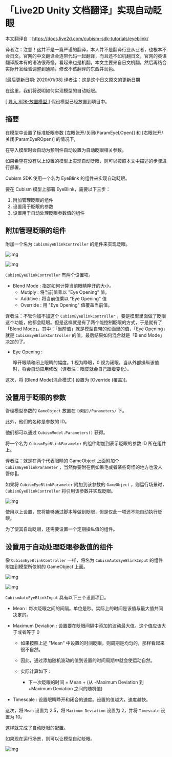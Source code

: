 # 「Live2D Unity 文档翻译」实现自动眨眼

本文翻译自：https://docs.live2d.com/cubism-sdk-tutorials/eyeblink/

译者注：注意！这并不是一篇严谨的翻译，本人并不是翻译行业从业者，也根本不会日文。官网的中文翻译会连带代码一起翻译，而且还不如机翻日文，官网的英语翻译版本有的语法很奇怪，看起来也是机翻。本文主要来自日文机翻，然后再结合实际开发经验调整到通顺，修改不该翻译的东西并润色。

[最后更新日期: 2020/01/08] 译者注：这是这个日文原文的更新日期





在这里，我们将说明如何实现模型的自动眨眼。

[ [导入 SDK-放置模型 ](https://docs.live2d.com/cubism-sdk-tutorials/getting-started/)] 假设模型已经放置到项目中。

## 摘要

在模型中设置了标准眨眼参数 [左眼张开/关闭(ParamEyeLOpen)] 和 [右眼张开/关闭(ParamEyeROpen)] 的情况下,

在导入模型时会自动为预制件自动设置为自动眨眼相关参数。



如果希望在没有以上设置的模型上实现自动眨眼，则可以按照本文中描述的步骤进行部署。

Cubism SDK 使用一个名为 EyeBlink 的组件来实现自动眨眼。

要在 Cubism 模型上部署 EyeBlink，需要以下三步：

1. 附加管理眨眼的组件
2. 设置用于眨眼的参数
3. 设置用于自动处理眨眼参数值的组件

## 附加管理眨眼的组件

附加一个名为 `CubismEyeBlinkController` 的组件来实现眨眼。

![img](https://docs.live2d.com/wp-content/uploads/2017/08/eyeblink01.png)

![img](https://docs.live2d.com/wp-content/uploads/2017/08/eyeblink02.png)

`CubismEyeBlinkController` 有两个设置项。	

- Blend Mode : 指定如何计算当前眼睛睁开的大小。
  - Mutiply : 将当前值乘以 "Eye Opening" 值。
  - Additive : 将当前值乘以 "Eye Opening" 值
  - Override : 用 "Eye Opening" 值覆盖当前值。

译者注：不管你加不加这个 `CubismEyeBlinkController`  ，要是模型里面做了眨眼这个功能，他都会眨眼。但是这样就是有了两个能控制眨眼的方式，于是就有了「Blend Mode」。其中：「当前值」就是模型自带的动画里的值，「Eye Opening」就是 `CubismEyeBlinkController`  的值。最后结果如何混合就是「Blend Mode」决定的了。

- Eye Opening :

  睁开眼睛和闭上眼睛的幅度。1 视为睁眼，0 视为闭眼。当从外部操纵该值时，将会自动应用修改（译者注：眼皮就会自己跟着变化）。

这次，将 [Blend Mode(混合模式)] 设置为 [Override (覆盖)]。

## 设置用于眨眼的参数

管理模型参数的 `GameObject` 放置在 `[模型]/Parameters/` 下。

此外，他们的名称是参数的 ID。

他们都可以通过 `CubismModel.Parameters()` 获得。

将一个名为 `CubismEyeBlinkParameter` 的组件附加到表示眨眼的参数 ID 所在组件上。

译者注：就是在两个代表眼睛的 GameObject  上面附加个 `CubismEyeBlinkParameter` ，当然你要附在例如呆毛或者某些奇怪的地方也没人管你🤔。

如果将 `CubismEyeBlinkParameter` 附加到该参数的 `GameObject` ，则运行场景时，`CubismEyeBlinkController` 将引用该参数并实现眨眼。

![img](https://docs.live2d.com/wp-content/uploads/2017/08/eyeblink03.png)

使用以上设置，您将能够通过脚本等做到眨眼，但是仅此一项还不能自动执行眨眼。

为了使其自动眨眼，还需要设置一个定期操纵值的组件。

## 设置用于自动处理眨眼参数值的组件

像 `CubismEyeBlinkController` 一样，将名为 `CubismAutoEyeBlinkInput` 的组件附加到模型所依附的 GameObject 上面。

![img](https://docs.live2d.com/wp-content/uploads/2017/08/eyeblink04.png)

![img](https://docs.live2d.com/wp-content/uploads/2017/08/eyeblink05.png)

`CubismAutoEyeBlinkInput` 具有以下三个设置项目。

- Mean : 每次眨眼之间的间隔。单位是秒。实际上的时间是该值与最大值共同决定的。

- Maximum Deviation : 设置要在眨眼间隔中添加的波动最大值。这个值应该大于或者等于 0

  - 如果按照上述 "Mean" 中设置的时间眨眼，则周期是均匀的，那样看起来很不自然。

  - 因此，通过添加随机波动的值到设置的时间周期中就会使运动自然。

  - 实际计算如下：
    - 下一次眨眼的时间 = Mean + (从 -Maximum Deviation 到 +Maximum Deviation 之间的随机值)

- Timescale : 设置眼睛睁开和闭合的速度。设置的值越大，速度越快。

这次，将 `Mean` 设置为 2.5，将 `Maximum Deviation` 设置为 2，并将 `Timescale` 设置为 10。



这样就完成了自动眨眼的配置。

如果现在运行场景，则可以让模型自动眨眼。

![img](https://docs.live2d.com/wp-content/uploads/2017/08/eyeblink.gif)